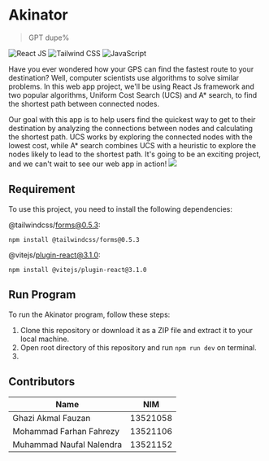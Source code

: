 # Akinator
> GPT dupe%

![React JS](https://img.shields.io/badge/React-20232A?style=for-the-badge&logo=react&logoColor=61DAFB)
![Tailwind CSS](https://img.shields.io/badge/Tailwind_CSS-38B2AC?style=for-the-badge&logo=tailwind-css&logoColor=white)
![JavaScript](https://img.shields.io/badge/JavaScript-323330?style=for-the-badge&logo=javascript&logoColor=F7DF1E)

Have you ever wondered how your GPS can find the fastest route to your destination? Well, computer scientists use algorithms to solve similar problems. In this web app project, we'll be using React Js framework and two popular algorithms, Uniform Cost Search (UCS) and A* search, to find the shortest path between connected nodes.

Our goal with this app is to help users find the quickest way to get to their destination by analyzing the connections between nodes and calculating the shortest path. UCS works by exploring the connected nodes with the lowest cost, while A* search combines UCS with a heuristic to explore the nodes likely to lead to the shortest path. It's going to be an exciting project, and we can't wait to see our web app in action!
![](image/Home.png)

## Requirement

To use this project, you need to install the following dependencies:

@tailwindcss/forms@0.5.3: 
```
npm install @tailwindcss/forms@0.5.3
```
@vitejs/plugin-react@3.1.0: 
```
npm install @vitejs/plugin-react@3.1.0
```

## Run Program
To run the Akinator program, follow these steps:

1. Clone this repository or download it as a ZIP file and extract it to your local machine.
2. Open root directory of this repository and run `npm run dev` on terminal.
3. 

## Contributors

| Name | NIM |
| -------- | -------- |
| Ghazi Akmal Fauzan | 13521058 |
| Mohammad Farhan Fahrezy | 13521106 |
| Muhammad Naufal Nalendra | 13521152 |